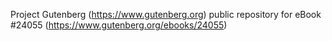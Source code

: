 Project Gutenberg (https://www.gutenberg.org) public repository for eBook #24055 (https://www.gutenberg.org/ebooks/24055)
